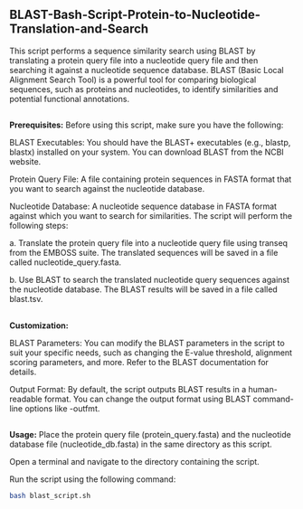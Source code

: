 ## BLAST-Bash-Script-Protein-to-Nucleotide-Translation-and-Search
This script performs a sequence similarity search using BLAST by translating a protein query file into a nucleotide query file and then searching it against a nucleotide sequence database. BLAST (Basic Local Alignment Search Tool) is a powerful tool for comparing biological sequences, such as proteins and nucleotides, to identify similarities and potential functional annotations.
##
**Prerequisites:**
Before using this script, make sure you have the following:

BLAST Executables: You should have the BLAST+ executables (e.g., blastp, blastx) installed on your system. You can download BLAST from the NCBI website.

Protein Query File: A file containing protein sequences in FASTA format that you want to search against the nucleotide database.

Nucleotide Database: A nucleotide sequence database in FASTA format against which you want to search for similarities.
The script will perform the following steps:

a. Translate the protein query file into a nucleotide query file using transeq from the EMBOSS suite. The translated sequences will be saved in a file called nucleotide_query.fasta.

b. Use BLAST to search the translated nucleotide query sequences against the nucleotide database. The BLAST results will be saved in a file called blast.tsv.
##
**Customization:**

BLAST Parameters: You can modify the BLAST parameters in the script to suit your specific needs, such as changing the E-value threshold, alignment scoring parameters, and more. Refer to the BLAST documentation for details.

Output Format: By default, the script outputs BLAST results in a human-readable format. You can change the output format using BLAST command-line options like -outfmt.
##
**Usage:**
Place the protein query file (protein_query.fasta) and the nucleotide database file (nucleotide_db.fasta) in the same directory as this script.

Open a terminal and navigate to the directory containing the script.

Run the script using the following command:

```bash
bash blast_script.sh
